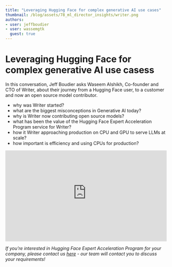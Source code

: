 ```yaml
---
title: "Leveraging Hugging Face for complex generative AI use cases"
thumbnail: /blog/assets/78_ml_director_insights/writer.png
authors:
- user: jeffboudier
- user: wassemgtk
  guest: true
---
```


# Leveraging Hugging Face for complex generative AI use casess


In this conversation, Jeff Boudier asks Waseem Alshikh, Co-founder and CTO of Writer, about their journey from a Hugging Face user, to a customer and now an open source model contributor.

- why was Writer started?
- what are the biggest misconceptions in Generative AI today?
- why is Writer now contributing open source models?
- what has been the value of the Hugging Face Expert Acceleration Program service for Writer?
- how it Writer approaching production on CPU and GPU to serve LLMs at scale?
- how important is efficiency and using CPUs for production?

<iframe width="100%" style="aspect-ratio: 16 / 9;" src="https://www.youtube-nocookie.com/embed/t8Ek1aOtaQw" title="YouTube video player" frameborder="0" allow="accelerometer; autoplay; clipboard-write; encrypted-media; gyroscope; picture-in-picture" allowfullscreen></iframe>


_If you’re interested in Hugging Face Expert Acceleration Program for your company, please contact us [here](https://huggingface.co/support#form) - our team will contact you to discuss your requirements!_
